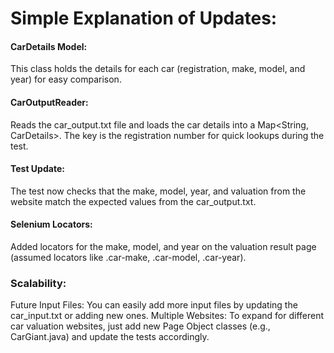
# **Simple Explanation of Updates:**
#### CarDetails Model: 
This class holds the details for each car (registration, make, model, and year) for easy comparison.

#### CarOutputReader: 
Reads the car_output.txt file and loads the car details into a Map<String, CarDetails>. The key is the registration number for quick lookups during the test.

#### Test Update: 
The test now checks that the make, model, year, and valuation from the website match the expected values from the car_output.txt.

#### Selenium Locators: 
Added locators for the make, model, and year on the valuation result page (assumed locators like .car-make, .car-model, .car-year).

### Scalability:
Future Input Files: You can easily add more input files by updating the car_input.txt or adding new ones.
Multiple Websites: To expand for different car valuation websites, just add new Page Object classes (e.g., CarGiant.java) and update the tests accordingly.
